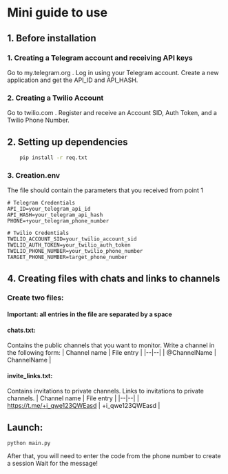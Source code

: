 # Mini guide to use
## 1. Before installation 
### 1. Creating a Telegram account and receiving API keys
Go to my.telegram.org .
Log in using your Telegram account.
Create a new application and get the API_ID and API_HASH.
### 2. Creating a Twilio Account
Go to twilio.com .
Register and receive an Account SID, Auth Token, and a Twilio Phone Number.

## 2. Setting up dependencies
```sh
    pip install -r req.txt
```

### 3. Creation.env
The file should contain the parameters that you received from point 1

    # Telegram Credentials
    API_ID=your_telegram_api_id
    API_HASH=your_telegram_api_hash
    PHONE=+your_telegram_phone_number
    
    # Twilio Credentials
    TWILIO_ACCOUNT_SID=your_twilio_account_sid
    TWILIO_AUTH_TOKEN=your_twilio_auth_token
    TWILIO_PHONE_NUMBER=your_twilio_phone_number
    TARGET_PHONE_NUMBER=target_phone_number

## 4. Creating files with chats and links to channels
### Create two files:
#### Important: all entries in the file are separated by a space
#### chats.txt:
Contains the public channels that you want to monitor. Write a channel in the following form:
| Channel name | File entry |
|--|--|
| @ChannelName | ChannelName |



#### invite_links.txt: 
Contains invitations to private channels. Links to invitations to private channels.
| Channel name | File entry |
|--|--|
| https://t.me/+i_qwe123QWEasd | +i_qwe123QWEasd |


## Launch:

    python main.py

After that, you will need to enter the code from the phone number to create a session
Wait for the message!
